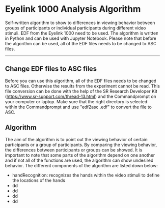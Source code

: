 # Eyelink 1000 Analysis Algorithm
Self-written algorithm to show to differences in viewing behavior between groups of participants or individual participants during different video stimuli. EDF from the Eyelink 1000 need to be used. The algorithm is written in Python and can be used with Jupyter Notebook. Please note that before the algorithm can be used, all of the EDF files needs to be changed to ASC files.

---------------
## Change EDF files to ASC files
Before you can use this algorithm, all of the EDF files needs to be changed to ASC files. Otherwise the results from the experiment cannot be read. This file conversion can be done with the help of the SR Research Developer Kit (https://www.sr-support.com/thread-13.html) and the Commandprompt on your computer or laptop. Make sure that the right directory is selected within the Commandprompt and use "edf2asc <filename>.edf" to convert the file to ASC.

## Algorithm
The aim of the algorithm is to point out the viewing behavior of certain participants or a group of participants. By comparing the viewing behavior, the differences between participants or groups can be showed. It is important to note that some parts of the algorithm depend on one another and if not all of the functions are used, the algorithm can show undesired behavior. The different components of the algorithm are listed down below:
  - handRecognition: recognizes the hands within the video stimuli to define the locations of the hands
  - dd
  - dd
  - dd
  - dd
